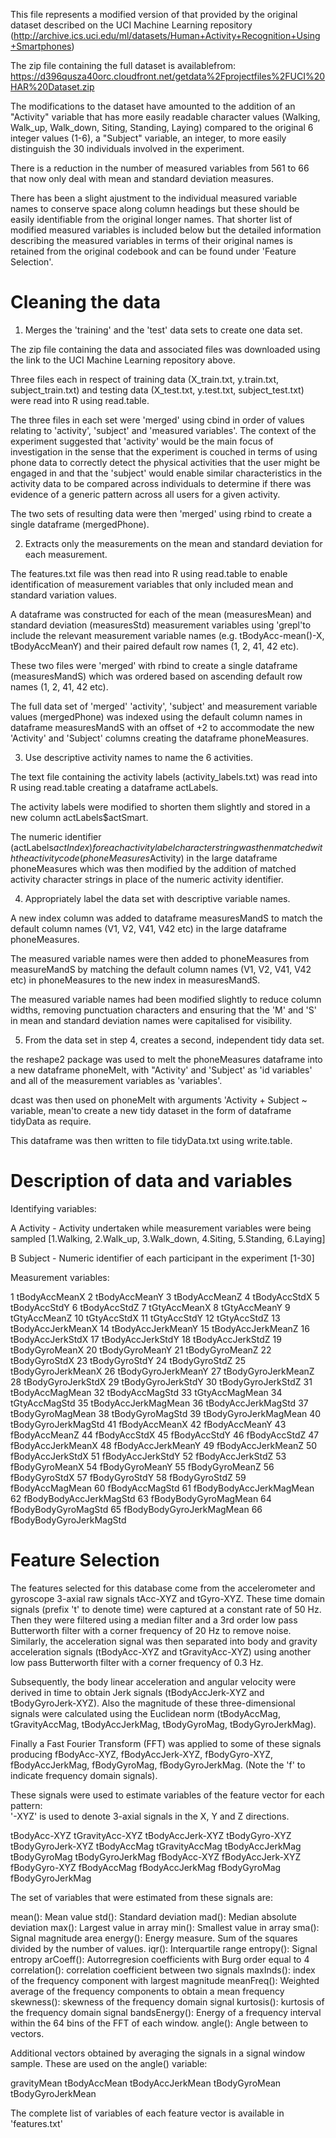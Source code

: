 This file represents a modified version of that provided by the original dataset described on the UCI Machine Learning repository (http://archive.ics.uci.edu/ml/datasets/Human+Activity+Recognition+Using+Smartphones)

The zip file containing the full dataset is availablefrom: https://d396qusza40orc.cloudfront.net/getdata%2Fprojectfiles%2FUCI%20HAR%20Dataset.zip

The modifications to the dataset have amounted to the addition of an "Activity" variable that has more easily readable character values (Walking, Walk_up, Walk_down, Siting, Standing, Laying) compared to the original 6 integer values (1-6), a "Subject" variable, an integer, to more easily distinguish the 30 individuals involved in the experiment.

There is a reduction in the number of measured variables from 561 to 66 that now only deal with mean and standard deviation measures.

There has been a slight ajustment to the individual measured variable names to conserve space along column headings but these should be easily identifiable from the original longer names. That shorter list of modified measured variables is included below but the detailed information describing the measured variables in terms of their original names is retained from the original codebook and can be found under 'Feature Selection'.

Cleaning the data
=================
1. Merges the 'training' and the 'test' data sets to create one data set.

The zip file containing the data and associated files was downloaded using the link to the UCI Machine Learning repository above.

Three files each in respect of training data (X_train.txt, y.train.txt, subject_train.txt) and testing data (X_test.txt, y.test.txt, subject_test.txt) were read into R using read.table.

The three files in each set were 'merged' using cbind in order of values relating to 'activity', 'subject' and 'measured variables'. The context of the experiment suggested that 'activity' would be the main focus of investigation in the sense that the experiment is couched in terms of using phone data to correctly detect the physical activities that the user might be engaged in and that the 'subject' would enable similar characteristics in the activity data to be compared across individuals to determine if there was evidence of a generic pattern across all users for a given activity.

The two sets of resulting data were then 'merged' using rbind to create a single dataframe (mergedPhone).

2. Extracts only the measurements on the mean and standard deviation for each measurement.

The features.txt file was then read into R using read.table to enable identification of measurement variables that only included mean and standard variation values.

A dataframe was constructed for each of the mean (measuresMean) and standard deviation (measuresStd) measurement variables using 'grepl'to include the relevant measurement variable names (e.g. tBodyAcc-mean()-X, tBodyAccMeanY) and their paired default row names (1, 2, 41, 42 etc).

These two files were 'merged' with rbind to create a single dataframe (measuresMandS) which was ordered based on ascending default row names (1, 2, 41, 42 etc).

The full data set of 'merged' 'activity', 'subject' and measurement variable values (mergedPhone) was indexed using the default column names in dataframe measuresMandS with an offset of +2 to accommodate the new 'Activity' and 'Subject' columns creating the dataframe phoneMeasures.

3. Use descriptive activity names to name the 6 activities.

The text file containing the activity labels (activity_labels.txt) was read into R using read.table creating a dataframe actLabels.

The activity labels were modified to shorten them slightly and stored in a new column actLabels$actSmart. 

The numeric identifier (actLabels$actIndex) for each activity label character string was then matched with the activity code (phoneMeasures$Activity) in the large dataframe phoneMeasures which was then modified by the addition of matched activity character strings in place of the numeric activity identifier.

4. Appropriately label the data set with descriptive variable names.

A new index column was added to dataframe measuresMandS to match the default column names (V1, V2, V41, V42 etc) in the large dataframe phoneMeasures.

The measured variable names were then added to phoneMeasures from measureMandS by matching the default column names (V1, V2, V41, V42 etc) in phoneMeasures to the new index in measuresMandS.  

The measured variable names had been modified slightly to reduce column widths, removing punctuation characters and ensuring that the 'M' and 'S' in mean and standard deviation names were capitalised for visibility.

5. From the data set in step 4, creates a second, independent tidy data set.

the reshape2 package was used to melt the phoneMeasures dataframe into a new dataframe phoneMelt, with "Activity' and 'Subject' as 'id variables' and all of the measurement variables as 'variables'. 

dcast was then used on phoneMelt with arguments 'Activity + Subject ~ variable, mean'to create a new tidy dataset in the form of dataframe tidyData as require.

This dataframe was then written to file tidyData.txt using write.table.


Description of data and variables
=================================
Identifying variables:

A   Activity - Activity undertaken while measurement variables were being sampled                               [1.Walking, 2.Walk_up, 3.Walk_down, 4.Siting, 5.Standing, 6.Laying]

B   Subject - Numeric identifier of each participant in the experiment [1-30]

Measurement variables:

1   tBodyAccMeanX
2   tBodyAccMeanY
3   tBodyAccMeanZ
4   tBodyAccStdX
5   tBodyAccStdY
6   tBodyAccStdZ
7   tGtyAccMeanX
8   tGtyAccMeanY
9   tGtyAccMeanZ
10  tGtyAccStdX
11  tGtyAccStdY
12  tGtyAccStdZ
13  tBodyAccJerkMeanX
14  tBodyAccJerkMeanY
15  tBodyAccJerkMeanZ
16  tBodyAccJerkStdX
17  tBodyAccJerkStdY
18  tBodyAccJerkStdZ
19  tBodyGyroMeanX
20  tBodyGyroMeanY
21  tBodyGyroMeanZ
22  tBodyGyroStdX
23  tBodyGyroStdY
24  tBodyGyroStdZ
25  tBodyGyroJerkMeanX
26  tBodyGyroJerkMeanY
27  tBodyGyroJerkMeanZ
28  tBodyGyroJerkStdX
29  tBodyGyroJerkStdY
30  tBodyGyroJerkStdZ
31  tBodyAccMagMean
32  tBodyAccMagStd
33  tGtyAccMagMean
34  tGtyAccMagStd
35  tBodyAccJerkMagMean
36  tBodyAccJerkMagStd
37  tBodyGyroMagMean
38  tBodyGyroMagStd
39  tBodyGyroJerkMagMean
40  tBodyGyroJerkMagStd
41  fBodyAccMeanX
42  fBodyAccMeanY
43  fBodyAccMeanZ
44  fBodyAccStdX
45  fBodyAccStdY
46  fBodyAccStdZ
47  fBodyAccJerkMeanX
48  fBodyAccJerkMeanY
49  fBodyAccJerkMeanZ
50  fBodyAccJerkStdX
51  fBodyAccJerkStdY
52  fBodyAccJerkStdZ
53  fBodyGyroMeanX
54  fBodyGyroMeanY
55  fBodyGyroMeanZ
56  fBodyGyroStdX
57  fBodyGyroStdY
58  fBodyGyroStdZ
59  fBodyAccMagMean
60  fBodyAccMagStd
61  fBodyBodyAccJerkMagMean
62  fBodyBodyAccJerkMagStd
63  fBodyBodyGyroMagMean
64  fBodyBodyGyroMagStd
65  fBodyBodyGyroJerkMagMean
66  fBodyBodyGyroJerkMagStd


Feature Selection 
=================

The features selected for this database come from the accelerometer and gyroscope 3-axial raw signals tAcc-XYZ and tGyro-XYZ. These time domain signals (prefix 't' to denote time) were captured at a constant rate of 50 Hz. Then they were filtered using a median filter and a 3rd order low pass Butterworth filter with a corner frequency of 20 Hz to remove noise. Similarly, the acceleration signal was then separated into body and gravity acceleration signals (tBodyAcc-XYZ and tGravityAcc-XYZ) using another low pass Butterworth filter with a corner frequency of 0.3 Hz. 

Subsequently, the body linear acceleration and angular velocity were derived in time to obtain Jerk signals (tBodyAccJerk-XYZ and tBodyGyroJerk-XYZ). Also the magnitude of these three-dimensional signals were calculated using the Euclidean norm (tBodyAccMag, tGravityAccMag, tBodyAccJerkMag, tBodyGyroMag, tBodyGyroJerkMag). 

Finally a Fast Fourier Transform (FFT) was applied to some of these signals producing fBodyAcc-XYZ, fBodyAccJerk-XYZ, fBodyGyro-XYZ, fBodyAccJerkMag, fBodyGyroMag, fBodyGyroJerkMag. (Note the 'f' to indicate frequency domain signals). 

These signals were used to estimate variables of the feature vector for each pattern:  
'-XYZ' is used to denote 3-axial signals in the X, Y and Z directions.

tBodyAcc-XYZ
tGravityAcc-XYZ
tBodyAccJerk-XYZ
tBodyGyro-XYZ
tBodyGyroJerk-XYZ
tBodyAccMag
tGravityAccMag
tBodyAccJerkMag
tBodyGyroMag
tBodyGyroJerkMag
fBodyAcc-XYZ
fBodyAccJerk-XYZ
fBodyGyro-XYZ
fBodyAccMag
fBodyAccJerkMag
fBodyGyroMag
fBodyGyroJerkMag

The set of variables that were estimated from these signals are: 

mean(): Mean value
std(): Standard deviation
mad(): Median absolute deviation 
max(): Largest value in array
min(): Smallest value in array
sma(): Signal magnitude area
energy(): Energy measure. Sum of the squares divided by the number of values. 
iqr(): Interquartile range 
entropy(): Signal entropy
arCoeff(): Autorregresion coefficients with Burg order equal to 4
correlation(): correlation coefficient between two signals
maxInds(): index of the frequency component with largest magnitude
meanFreq(): Weighted average of the frequency components to obtain a mean frequency
skewness(): skewness of the frequency domain signal 
kurtosis(): kurtosis of the frequency domain signal 
bandsEnergy(): Energy of a frequency interval within the 64 bins of the FFT of each window.
angle(): Angle between to vectors.

Additional vectors obtained by averaging the signals in a signal window sample. These are used on the angle() variable:

gravityMean
tBodyAccMean
tBodyAccJerkMean
tBodyGyroMean
tBodyGyroJerkMean

The complete list of variables of each feature vector is available in 'features.txt'
